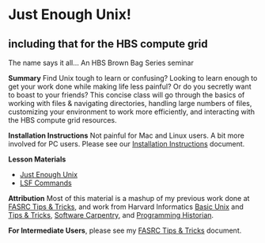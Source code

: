 # Just Enough Unix!
## including that for the HBS compute grid

The name says it all... An HBS Brown Bag Series seminar

**Summary**
Find Unix tough to learn or confusing? Looking to learn enough to get your work
done while making life less painful? Or do you secretly want to boast to your
friends? This concise class will go through the basics of working with files &
navigating directories, handling large numbers of files, customizing your
environment to work more efficiently, and interacting with the HBS compute grid
resources.


**Installation Instructions**
Not painful for Mac and Linux users. A bit more involved for PC users.
Please see our [Installation Instructions](installation.md) document.


**Lesson Materials**
* [Just Enough Unix](just_enough_unix.md)
* [LSF Commands](lsf_commands.md)


**Attribution**
Most of this material is a mashup of my previous work done at
[FASRC Tips & Tricks](https://rc.fas.harvard.edu/wp-content/uploads/2015/03/UnixtricksandTextProcessing.pdf), and work from 
Harvard Informatics [Basic Unix](http://informatics.fas.harvard.edu/basic-unix-workshop.html)
and [Tips & Tricks](http://informatics.fas.harvard.edu/unix-command-line-tips-and-tricks.html),
[Software Carpentry](http://swcarpentry.github.io/shell-novice/reference/), and
[Programming Historian](http://programminghistorian.org/lessons/intro-to-bash).

**For Intermediate Users**, please see my [FASRC Tips & Tricks](https://rc.fas.harvard.edu/wp-content/uploads/2015/03/UnixtricksandTextProcessing.pdf) document.

